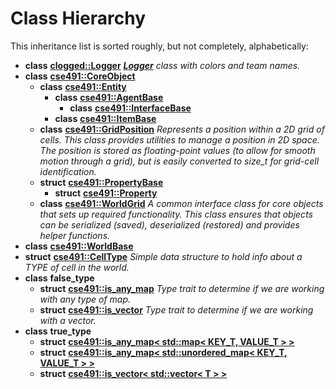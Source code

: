 
# Class Hierarchy

This inheritance list is sorted roughly, but not completely, alphabetically:


* **class** [**clogged::Logger**](classclogged_1_1_logger.md) [_**Logger**_](classclogged_1_1_logger.md) _class with colors and team names._
* **class** [**cse491::CoreObject**](classcse491_1_1_core_object.md)     
    * **class** [**cse491::Entity**](classcse491_1_1_entity.md)     
        * **class** [**cse491::AgentBase**](classcse491_1_1_agent_base.md)     
            * **class** [**cse491::InterfaceBase**](classcse491_1_1_interface_base.md) 
        * **class** [**cse491::ItemBase**](classcse491_1_1_item_base.md) 
    * **class** [**cse491::GridPosition**](classcse491_1_1_grid_position.md) _Represents a position within a 2D grid of cells. This class provides utilities to manage a position in 2D space. The position is stored as floating-point values (to allow for smooth motion through a grid), but is easily converted to size\_t for grid-cell identification._ 
    * **struct** [**cse491::PropertyBase**](structcse491_1_1_property_base.md)     
        * **struct** [**cse491::Property**](structcse491_1_1_property.md) 
    * **class** [**cse491::WorldGrid**](classcse491_1_1_world_grid.md) _A common interface class for core objects that sets up required functionality. This class ensures that objects can be serialized (saved), deserialized (restored) and provides helper functions._ 
* **class** [**cse491::WorldBase**](classcse491_1_1_world_base.md) 
* **struct** [**cse491::CellType**](structcse491_1_1_cell_type.md) _Simple data structure to hold info about a TYPE of cell in the world._ 
* **class** **false_type**    
    * **struct** [**cse491::is\_any\_map**](structcse491_1_1is__any__map.md) _Type trait to determine if we are working with any type of map._ 
    * **struct** [**cse491::is\_vector**](structcse491_1_1is__vector.md) _Type trait to determine if we are working with a vector._ 
* **class** **true_type**    
    * **struct** [**cse491::is\_any\_map&lt; std::map&lt; KEY\_T, VALUE\_T &gt; &gt;**](structcse491_1_1is__any__map_3_01std_1_1map_3_01_k_e_y___t_00_01_v_a_l_u_e___t_01_4_01_4.md) 
    * **struct** [**cse491::is\_any\_map&lt; std::unordered\_map&lt; KEY\_T, VALUE\_T &gt; &gt;**](structcse491_1_1is__any__map_3_01std_1_1unordered__map_3_01_k_e_y___t_00_01_v_a_l_u_e___t_01_4_01_4.md) 
    * **struct** [**cse491::is\_vector&lt; std::vector&lt; T &gt; &gt;**](structcse491_1_1is__vector_3_01std_1_1vector_3_01_t_01_4_01_4.md) 

